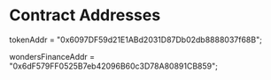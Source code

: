 # Contract Addresses

tokenAddr = "0x6097DF59d21E1ABd2031D87Db02db8888037f68B";

wondersFinanceAddr = "0x6dF579FF0525B7eb42096B60c3D78A80891CB859";
